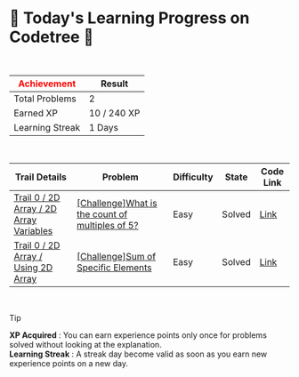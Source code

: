 # 🌲 Today's Learning Progress on Codetree 🌲

<br />

| <span style="color:red;display:block;text-align:center;"> **Achievement**</span> | Result |
|---|---|
|Total Problems| 2 |
| Earned XP | 10 / 240 XP |
| Learning Streak | 1 Days |

<br />

|Trail Details|Problem|Difficulty|State|Code Link|
|---|---|---|---|---|
|[Trail 0 / 2D Array / 2D Array Variables](https://www.codetree.ai/trail-info/codetree-101/)|[[Challenge]What is the count of multiples of 5?](https://www.codetree.ai/trails/complete/curated-cards/nl-pre-2d-array-variables-2/)|Easy|Solved|[Link](https://github.com/adikri/hello-world/blob/main/250506/5%EC%9D%98%20%EB%B0%B0%EC%88%98%EC%9D%98%20%EA%B0%9C%EC%88%98%EB%8A%94%3F/the-number-of-multiples-of-5.js)|
|[Trail 0 / 2D Array / Using 2D Array](https://www.codetree.ai/trail-info/codetree-101/)|[[Challenge]Sum of Specific Elements](https://www.codetree.ai/trails/complete/curated-cards/nl-pre-using-2d-array-1/)|Easy|Solved|[Link](https://github.com/adikri/hello-world/blob/main/250506/%ED%8A%B9%EC%A0%95%20%EC%9B%90%EC%86%8C%EB%93%A4%EC%9D%98%20%ED%95%A9/sum-of-specific-elements.js)|


<br />

> [!TIP]
> **XP Acquired** : You can earn experience points only once for problems solved without looking at the explanation.  
> **Learning Streak** : A streak day become valid as soon as you earn new experience points on a new day.

